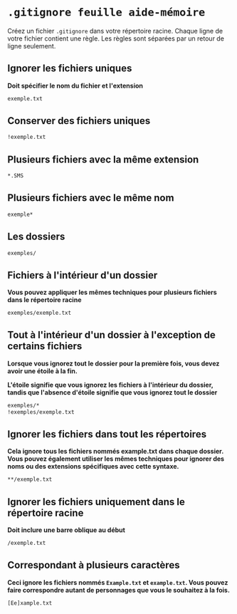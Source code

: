 # `.gitignore feuille aide-mémoire`

Créez un fichier `.gitignore` dans votre répertoire racine.
Chaque ligne de votre fichier contient une règle.
Les règles sont séparées par un retour de ligne seulement.

## Ignorer les fichiers uniques

**Doit spécifier le nom du fichier et l'extension**

```bash
exemple.txt
```

## Conserver des fichiers uniques

```bash
!exemple.txt
```

## Plusieurs fichiers avec la même extension

```bash
*.SMS
```

## Plusieurs fichiers avec le même nom

```bash
exemple*
```

## Les dossiers

```bash
exemples/
```

## Fichiers à l'intérieur d'un dossier

**Vous pouvez appliquer les mêmes techniques pour plusieurs fichiers dans le répertoire racine**

```bash
exemples/exemple.txt
```

## Tout à l'intérieur d'un dossier à l'exception de certains fichiers

**Lorsque vous ignorez tout le dossier pour la première fois, vous devez avoir une étoile à la fin.**

**L'étoile signifie que vous ignorez les fichiers à l'intérieur du dossier, tandis que l'absence d'étoile signifie que vous ignorez tout le dossier**

```bash
exemples/*
!exemples/exemple.txt
```

## Ignorer les fichiers dans tout les répertoires

**Cela ignore tous les fichiers nommés example.txt dans chaque dossier. Vous pouvez également utiliser les mêmes techniques pour ignorer des noms ou des extensions spécifiques avec cette syntaxe.**

```bash
**/exemple.txt
```

## Ignorer les fichiers uniquement dans le répertoire racine

**Doit inclure une barre oblique au début**

```bash
/exemple.txt
```

## Correspondant à plusieurs caractères

**Ceci ignore les fichiers nommés `Example.txt` et `example.txt`. Vous pouvez faire correspondre autant de personnages que vous le souhaitez à la fois.**

```bash
[Ee]xample.txt
```